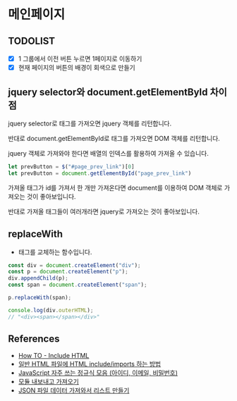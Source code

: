 # 메인페이지

## TODOLIST

- [x] 1 그룹에서 이전 버튼 누르면 1페이지로 이동하기
- [x] 현재 페이지의 버튼의 배경이 회색으로 만들기

## jquery selector와 document.getElementById 차이점

jquery selector로 태그를 가져오면 jquery 객체를 리턴합니다.

반대로 document.getElementById로 태그를 가져오면 DOM 객체를 리턴합니다.

jquery 객체로 가져와야 한다면 배열의 인덱스를 활용하여 가져올 수 있습니다.

```javascript
let prevButton = $("#page_prev_link")[0]
let prevButton = document.getElementById("page_prev_link")
```

가져올 태그가 id를 가져서 한 개만 가져온다면 document를 이용하여 DOM 객체로 가져오는 것이 좋아보입니다.

반대로 가져올 태그들이 여러개라면 jquery로 가져오는 것이 좋아보입니다.

## replaceWith

- 태그를 교체하는 함수입니다.

```javascript
const div = document.createElement("div");
const p = document.createElement("p");
div.appendChild(p);
const span = document.createElement("span");

p.replaceWith(span);

console.log(div.outerHTML);
// "<div><span></span></div>"
```

## References

- [How TO - Include HTML](https://www.w3schools.com/howto/howto_html_include.asp)
- [일반 HTML 파일에 HTML include/imports 하는 방법](https://kyung-a.tistory.com/18)
- [JavaScript 자주 쓰는 정규식 모음 (아이디, 이메일, 비밀번호)](https://rateye.tistory.com/468)
- [모듈 내보내고 가져오기](https://ko.javascript.info/import-export)
- [JSON 파일 데이터 가져와서 리스트 만들기](https://velog.io/@sweet_pumpkin/Megabyte-School-JSON-%ED%8C%8C%EC%9D%BC-%EB%8D%B0%EC%9D%B4%ED%84%B0-%EA%B0%80%EC%A0%B8%EC%99%80%EC%84%9C-%EB%A6%AC%EC%8A%A4%ED%8A%B8-%EB%A7%8C%EB%93%A4%EA%B8%B0#:~:text=JSON%20%ED%8C%8C%EC%9D%BC%20%EA%B0%80%EC%A0%B8%EC%98%A4%EA%B8%B0,-%EC%95%84%EB%9E%98%EC%9D%98%20list&text=%EB%A8%BC%EC%A0%80%20fetch%EC%97%90%20url%EB%A1%9C,import%20%EC%93%B0%EB%A9%B4%20%EB%90%A8.)
